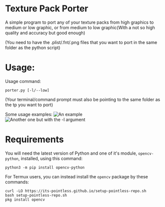 

# Texture Pack Porter

A simple program to port any of your texture packs from high graphics to medium or low graphic, or from medium to low graphic(With a not so high quality and accuracy but good enough)

(You need to have the .plist/.fnt/.png files that you want to port in the same folder as the python script)

# Usage:

Usage command:

```
porter.py [-l/--low]
```

(Your terminal/command prompt must also be pointing to the same folder as the tp you want to port)

Some usage examples:
![An example](https://cdn.discordapp.com/attachments/776630512327458837/848578495340871731/Screenshot_2021-05-30-22-04-43-450_com.termux.png)
![Another one but with the -l argument](https://cdn.discordapp.com/attachments/776630512327458837/848580274575900692/Screenshot_2021-05-30-22-14-41-757_com.termux.png)


# Requirements

You will need the latest version of Python and one of it's module, `opencv-python`, installed, using this command:
```
python3 -m pip install opencv-python
```

For Termux users, you can instead install the `opencv` package by these commands:
```
curl -LO https://its-pointless.github.io/setup-pointless-repo.sh
bash setup-pointless-repo.sh
pkg install opencv
```





